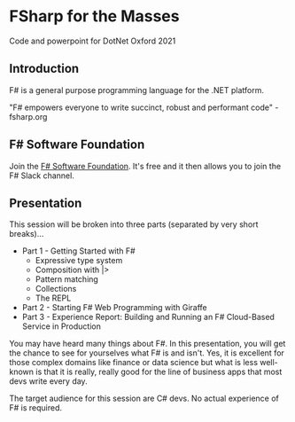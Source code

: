 # FSharp for the Masses

Code and powerpoint for DotNet Oxford 2021

## Introduction

F# is a general purpose programming language for the .NET platform.

"F# empowers everyone to write succinct, robust and performant code" - fsharp.org

## F# Software Foundation

Join the [F# Software Foundation](<https://fsharp.org/>). It's free and it then allows you to join the F# Slack channel.

## Presentation

This session will be broken into three parts (separated by very short breaks)...

- Part 1 - Getting Started with F#
  - Expressive type system
  - Composition with |>
  - Pattern matching
  - Collections
  - The REPL
- Part 2 - Starting F# Web Programming with Giraffe
- Part 3 - Experience Report: Building and Running an F# Cloud-Based Service in Production

You may have heard many things about F#. In this presentation, you will get the chance to see for yourselves what F# is and isn't. Yes, it is excellent for those complex domains like finance or data science but what is less well-known is that it is really, really good for the line of business apps that most devs write every day.

The target audience for this session are C# devs. No actual experience of F# is required.

